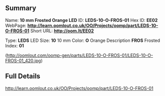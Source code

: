 

 ## Summary
Name: __10 mm Frosted Orange LED__
ID: __LEDS-10-O-FROS-01__
Hex ID: __EE02__
WebPage: __http://learn.oomlout.co.uk/OO/Projects/oomp/part/LEDS-10-O-FROS-01__
Short URL: __http://oom.lt/EE02__

Type: __LEDS__ LED 
Size: __10__ 10 mm 
Color: __O__ Orange 
Description __FROS__ Frosted 
Index: __01__


(http://oomlout.com/oomp-gen/parts/LEDS-10-O-FROS-01/LEDS-10-O-FROS-01_420.jpg)


 ## Full Details
 http://learn.oomlout.co.uk/OO/Projects/oomp/part/LEDS-10-O-FROS-01














